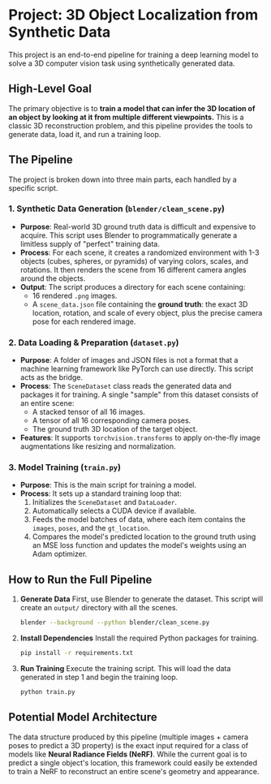 # Project: 3D Object Localization from Synthetic Data

This project is an end-to-end pipeline for training a deep learning model to solve a 3D computer vision task using synthetically generated data.

## High-Level Goal

The primary objective is to **train a model that can infer the 3D location of an object by looking at it from multiple different viewpoints.** This is a classic 3D reconstruction problem, and this pipeline provides the tools to generate data, load it, and run a training loop.

## The Pipeline

The project is broken down into three main parts, each handled by a specific script.

### 1. Synthetic Data Generation (`blender/clean_scene.py`)

-   **Purpose**: Real-world 3D ground truth data is difficult and expensive to acquire. This script uses Blender to programmatically generate a limitless supply of "perfect" training data.
-   **Process**: For each scene, it creates a randomized environment with 1-3 objects (cubes, spheres, or pyramids) of varying colors, scales, and rotations. It then renders the scene from 16 different camera angles around the objects.
-   **Output**: The script produces a directory for each scene containing:
    -   16 rendered `.png` images.
    -   A `scene_data.json` file containing the **ground truth**: the exact 3D location, rotation, and scale of every object, plus the precise camera pose for each rendered image.

### 2. Data Loading & Preparation (`dataset.py`)

-   **Purpose**: A folder of images and JSON files is not a format that a machine learning framework like PyTorch can use directly. This script acts as the bridge.
-   **Process**: The `SceneDataset` class reads the generated data and packages it for training. A single "sample" from this dataset consists of an entire scene:
    -   A stacked tensor of all 16 images.
    -   A tensor of all 16 corresponding camera poses.
    -   The ground truth 3D location of the target object.
-   **Features**: It supports `torchvision.transforms` to apply on-the-fly image augmentations like resizing and normalization.

### 3. Model Training (`train.py`)

-   **Purpose**: This is the main script for training a model.
-   **Process**: It sets up a standard training loop that:
    1.  Initializes the `SceneDataset` and `DataLoader`.
    2.  Automatically selects a CUDA device if available.
    3.  Feeds the model batches of data, where each item contains the `images`, `poses`, and the `gt_location`.
    4.  Compares the model's predicted location to the ground truth using an MSE loss function and updates the model's weights using an Adam optimizer.

## How to Run the Full Pipeline

1.  **Generate Data**
    First, use Blender to generate the dataset. This script will create an `output/` directory with all the scenes.
    ```bash
    blender --background --python blender/clean_scene.py
    ```

2.  **Install Dependencies**
    Install the required Python packages for training.
    ```bash
    pip install -r requirements.txt
    ```

3.  **Run Training**
    Execute the training script. This will load the data generated in step 1 and begin the training loop.
    ```bash
    python train.py
    ```

## Potential Model Architecture

The data structure produced by this pipeline (multiple images + camera poses to predict a 3D property) is the exact input required for a class of models like **Neural Radiance Fields (NeRF)**. While the current goal is to predict a single object's location, this framework could easily be extended to train a NeRF to reconstruct an entire scene's geometry and appearance.
